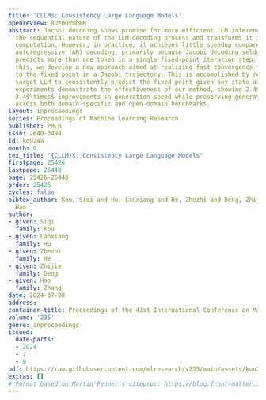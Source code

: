 ```yaml
---
title: 'CLLMs: Consistency Large Language Models'
openreview: 8uzBOVmh8H
abstract: Jacobi decoding shows promise for more efficient LLM inference as it breaks
  the sequential nature of the LLM decoding process and transforms it into more parallelizable
  computation. However, in practice, it achieves little speedup compared to traditional
  autoregressive (AR) decoding, primarily because Jacobi decoding seldom accurately
  predicts more than one token in a single fixed-point iteration step. To address
  this, we develop a new approach aimed at realizing fast convergence from any state
  to the fixed point in a Jacobi trajectory. This is accomplished by refining the
  target LLM to consistently predict the fixed point given any state as input. Extensive
  experiments demonstrate the effectiveness of our method, showing 2.4$\times$ to
  3.4$\times$ improvements in generation speed while preserving generation quality
  across both domain-specific and open-domain benchmarks.
layout: inproceedings
series: Proceedings of Machine Learning Research
publisher: PMLR
issn: 2640-3498
id: kou24a
month: 0
tex_title: "{CLLM}s: Consistency Large Language Models"
firstpage: 25426
lastpage: 25440
page: 25426-25440
order: 25426
cycles: false
bibtex_author: Kou, Siqi and Hu, Lanxiang and He, Zhezhi and Deng, Zhijie and Zhang,
  Hao
author:
- given: Siqi
  family: Kou
- given: Lanxiang
  family: Hu
- given: Zhezhi
  family: He
- given: Zhijie
  family: Deng
- given: Hao
  family: Zhang
date: 2024-07-08
address:
container-title: Proceedings of the 41st International Conference on Machine Learning
volume: '235'
genre: inproceedings
issued:
  date-parts:
  - 2024
  - 7
  - 8
pdf: https://raw.githubusercontent.com/mlresearch/v235/main/assets/kou24a/kou24a.pdf
extras: []
# Format based on Martin Fenner's citeproc: https://blog.front-matter.io/posts/citeproc-yaml-for-bibliographies/
---
```

